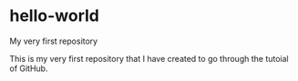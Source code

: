 # hello-world
My very first repository

This is my very first repository that I have created to go through the tutoial of GitHub.
